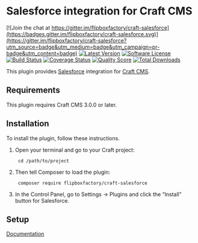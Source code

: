 # Salesforce integration for Craft CMS
[![Join the chat at https://gitter.im/flipboxfactory/craft-salesforce](https://badges.gitter.im/flipboxfactory/craft-salesforce.svg)](https://gitter.im/flipboxfactory/craft-salesforce?utm_source=badge&utm_medium=badge&utm_campaign=pr-badge&utm_content=badge)
[![Latest Version](https://img.shields.io/github/release/flipboxfactory/craft-salesforce.svg?style=flat-square)](https://github.com/flipboxfactory/craft-salesforce/releases)
[![Software License](https://img.shields.io/badge/license-Proprietary-brightgreen.svg?style=flat-square)](LICENSE)
[![Build Status](https://img.shields.io/travis/flipboxfactory/craft-salesforce/master.svg?style=flat-square)](https://travis-ci.org/flipboxfactory/craft-salesforce)
[![Coverage Status](https://img.shields.io/scrutinizer/coverage/g/flipboxfactory/craft-salesforce.svg?style=flat-square)](https://scrutinizer-ci.com/g/flipboxfactory/craft-salesforce/code-structure)
[![Quality Score](https://img.shields.io/scrutinizer/g/flipboxfactory/craft-salesforce.svg?style=flat-square)](https://scrutinizer-ci.com/g/flipboxfactory/craft-salesforce)
[![Total Downloads](https://img.shields.io/packagist/dt/flipboxfactory/craft-salesforce.svg?style=flat-square)](https://packagist.org/packages/flipboxfactory/craft-salesforce)

This plugin provides [Salesforce](https://www.salesforce.com/) integration for [Craft CMS](https://craftcms.com/).


## Requirements

This plugin requires Craft CMS 3.0.0 or later.


## Installation

To install the plugin, follow these instructions.

1. Open your terminal and go to your Craft project:

        cd /path/to/project

2. Then tell Composer to load the plugin:

        composer require flipboxfactory/craft-salesforce

3. In the Control Panel, go to Settings → Plugins and click the “Install” button for Salesforce.

## Setup

[Documentation](https://salesforce.flipboxfactory.com)

